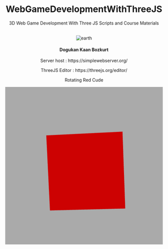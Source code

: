 <div align="center">
<h1>WebGameDevelopmentWithThreeJS</h1>
<p> 3D Web Game Development With Three JS Scripts and Course Materials </p>
<br>
<img src="https://media.giphy.com/media/v1.Y2lkPTc5MGI3NjExYzFtamlwNnB1dmtsb2V2eHR2bWtjcmJwZjBtM3k0dHpuZTJoZ2k1aiZlcD12MV9pbnRlcm5hbF9naWZfYnlfaWQmY3Q9Zw/l41YrkD7I6LnwFd4Y/giphy.gif" alt="earth" />

<footer>
<h4>Dogukan Kaan Bozkurt</h4>

<p> Server host : https://simplewebserver.org/</p>
<p> ThreeJS Editor : https://threejs.org/editor/</p>

<p> Rotating Red Cude </p>
<img src="mySource/gifs/RedRotatingCube.gif" alt="rotatingRedCube"/>

</footer>
</div>

